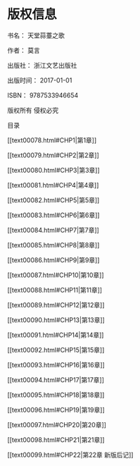   

# 版权信息

书名： 天堂蒜薹之歌

作者： 莫言

出版社： 浙江文艺出版社

出版时间： 2017-01-01

ISBN： 9787533946654

版权所有 侵权必究

  

目录

[[text00078.html#CHP1\|第1章]]

[[text00079.html#CHP2\|第2章]]

[[text00080.html#CHP3\|第3章]]

[[text00081.html#CHP4\|第4章]]

[[text00082.html#CHP5\|第5章]]

[[text00083.html#CHP6\|第6章]]

[[text00084.html#CHP7\|第7章]]

[[text00085.html#CHP8\|第8章]]

[[text00086.html#CHP9\|第9章]]

[[text00087.html#CHP10\|第10章]]

[[text00088.html#CHP11\|第11章]]

[[text00089.html#CHP12\|第12章]]

[[text00090.html#CHP13\|第13章]]

[[text00091.html#CHP14\|第14章]]

[[text00092.html#CHP15\|第15章]]

[[text00093.html#CHP16\|第16章]]

[[text00094.html#CHP17\|第17章]]

[[text00095.html#CHP18\|第18章]]

[[text00096.html#CHP19\|第19章]]

[[text00097.html#CHP20\|第20章]]

[[text00098.html#CHP21\|第21章]]

[[text00099.html#CHP22\|第22章 新版后记]]